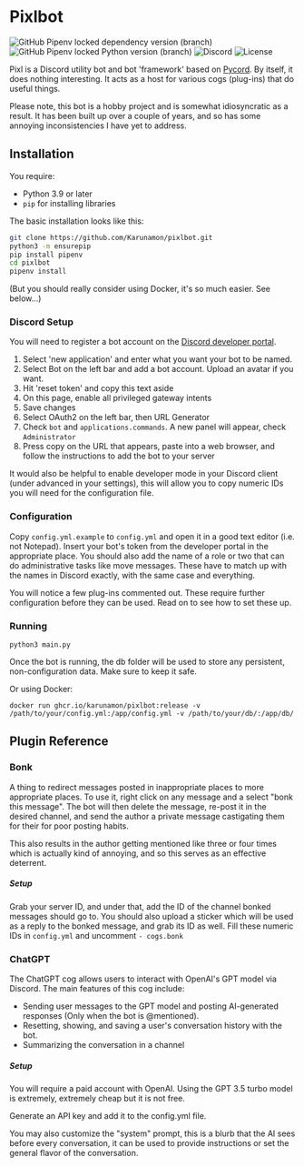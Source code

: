 # Pixlbot
![GitHub Pipenv locked dependency version (branch)](https://img.shields.io/github/pipenv/locked/dependency-version/karunamon/pixlbot/py-cord/master?style=for-the-badge) ![GitHub Pipenv locked Python version (branch)](https://img.shields.io/github/pipenv/locked/python-version/karunamon/pixlbot/release?style=for-the-badge) ![Discord](https://img.shields.io/discord/709655247357739048?logo=discord&style=for-the-badge) ![License](https://img.shields.io/github/license/karunamon/pixlbot?style=for-the-badge)

Pixl is a Discord utility bot and bot 'framework' based on [Pycord](https://pycord.dev/). By itself, it does nothing interesting. It acts as a host for various cogs (plug-ins) that do useful things.

Please note, this bot is a hobby project and is somewhat idiosyncratic as a result. It has been built up over a couple of years, and so has some annoying inconsistencies I have yet to address.

## Installation

You require:

* Python 3.9 or later
* `pip` for installing libraries

The basic installation looks like this:

```bash
git clone https://github.com/Karunamon/pixlbot.git 
python3 -m ensurepip
pip install pipenv
cd pixlbot
pipenv install
```

(But you should really consider using Docker, it's so much easier. See below…)

### Discord Setup

You will need to register a bot account on the [Discord developer portal](https://discord.com/developers/applications). 

1. Select 'new application' and enter what you want your bot to be named.
2. Select Bot on the left bar and add a bot account. Upload an avatar if you want.
3. Hit 'reset token' and copy this text aside
4. On this page, enable all privileged gateway intents
5. Save changes
6. Select OAuth2 on the left bar, then URL Generator
7. Check `bot` and `applications.commands`. A new panel will appear, check `Administrator`
8. Press copy on the URL that appears, paste into a web browser, and follow the instructions to add the bot to your server

It would also be helpful to enable developer mode in your Discord client (under advanced in your settings), this will allow you to copy numeric IDs you will need for the configuration file.

### Configuration

Copy `config.yml.example` to `config.yml` and open it in a good text editor (i.e. not Notepad). Insert your bot's token from the developer portal in the appropriate place. You should also add the name of a role or two that can do administrative tasks like move messages. These have to match up with the names in Discord exactly, with the same case and everything.

You will notice a few plug-ins commented out. These require further configuration before they can be used. Read on to see how to set these up.

### Running

`python3 main.py`

Once the bot is running, the db folder will be used to store any persistent, non-configuration data. Make sure to keep it safe.

Or using Docker:

`docker run ghcr.io/karunamon/pixlbot:release -v /path/to/your/config.yml:/app/config.yml -v /path/to/your/db/:/app/db/`

## Plugin Reference

### Bonk
A thing to redirect messages posted in inappropriate places to more appropriate places. To use it, right click on any message and a select "bonk this message". The bot will then delete the message, re-post it in the desired channel, and send the author a private message castigating them for their for poor posting habits.

This also results in the author getting mentioned like three or four times which is actually kind of annoying, and so this serves as an effective deterrent.

##### Setup

Grab your server ID, and under that, add the ID of the channel bonked messages should go to. You should also upload a sticker which will be used as a reply to the bonked message, and grab its ID as well. Fill these numeric IDs in `config.yml` and uncomment `- cogs.bonk`

### ChatGPT
The ChatGPT cog allows users to interact with OpenAI's GPT model via Discord. The main features of this cog include:

- Sending user messages to the GPT model and posting AI-generated responses (Only when the bot is @mentioned).
- Resetting, showing, and saving a user's conversation history with the bot.
- Summarizing the conversation in a channel

##### Setup

You will require a paid account with OpenAI. Using the GPT 3.5 turbo model is extremely, extremely cheap but it is not free.

Generate an API key and add it to the config.yml file. 

You may also customize the "system" prompt, this is a blurb that the AI sees before every conversation, it can be used to provide instructions or set the general flavor of the conversation.
